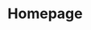 ---
layout: base__homepage
title: Homepage
permalink: /
regenerate: true
hero: video-1
theme: theme-home-hero
---